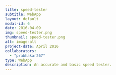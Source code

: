 ```yaml
---
title: speed-tester
subtitle: WebApp
layout: default
modal-id: 6
date: 2016-04-09
img: speed-tester.png
thumbnail: speed-tester.png
alt: image-alt
project-date: April 2016
collaborators:
  - "prabhakar267"
type: WebApp
description: An accurate and basic speed tester.
---
```

